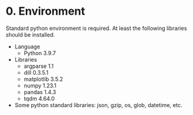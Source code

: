 # 0. Environment

Standard python environment is required. At least the following libraries should be installed.

- Language
  - Python 3.9.7
- Libraries
  - argparse 1.1
  - dill 0.3.5.1
  - matplotlib 3.5.2
  - numpy 1.23.1
  - pandas 1.4.3
  - tqdm 4.64.0
- Some python standard libraries: json, gzip, os, glob, datetime, etc.